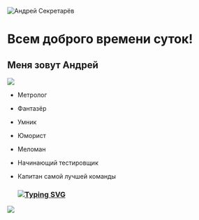 ![Андрей Секретарёв](https://img.shields.io/badge/блог_имени_меня-%234DC730.svg?style=for-the-badge&logo=Duolingo&logoColor=white)
# Всем доброго времени суток! 
## Меня зовут Андрей 
 ![](https://github.com/blackcater/blackcater/raw/main/images/Hi.gif) 
- Метролог
- Фантазёр
- Умник
- Юморист
- Меломан
- Начинающий тестировщик
- Капитан самой лучшей команды
  


  ### [![Typing SVG](https://readme-typing-svg.herokuapp.com?color=%2336BCF7&lines=VENI,+VEDI,+VICI)](https://git.io/typing-svg)
![](https://komarev.com/ghpvc/?username=Andresek)